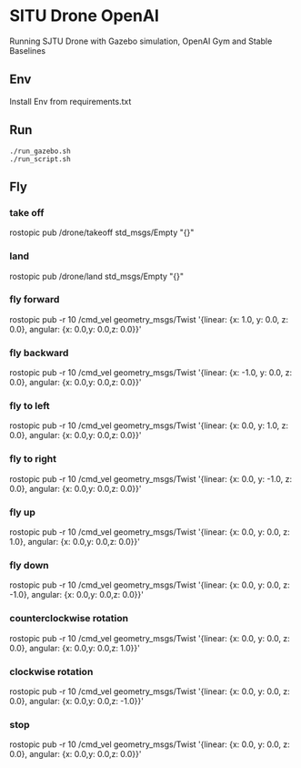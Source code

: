 # SITU Drone OpenAI
Running SJTU Drone with Gazebo simulation, OpenAI Gym and Stable Baselines 

## Env
Install Env from requirements.txt

## Run
    ./run_gazebo.sh
    ./run_script.sh

## Fly
### take off
rostopic pub /drone/takeoff std_msgs/Empty "{}"

### land
rostopic pub /drone/land std_msgs/Empty "{}"

### fly forward
rostopic pub -r 10 /cmd_vel geometry_msgs/Twist  '{linear:  {x: 1.0, y: 0.0, z: 0.0}, angular: {x: 0.0,y: 0.0,z: 0.0}}'

### fly backward
rostopic pub -r 10 /cmd_vel geometry_msgs/Twist  '{linear:  {x: -1.0, y: 0.0, z: 0.0}, angular: {x: 0.0,y: 0.0,z: 0.0}}'

### fly to left 
rostopic pub -r 10 /cmd_vel geometry_msgs/Twist  '{linear:  {x: 0.0, y: 1.0, z: 0.0}, angular: {x: 0.0,y: 0.0,z: 0.0}}'

### fly to right 
rostopic pub -r 10 /cmd_vel geometry_msgs/Twist  '{linear:  {x: 0.0, y: -1.0, z: 0.0}, angular: {x: 0.0,y: 0.0,z: 0.0}}'

### fly up 
rostopic pub -r 10 /cmd_vel geometry_msgs/Twist  '{linear:  {x: 0.0, y: 0.0, z: 1.0}, angular: {x: 0.0,y: 0.0,z: 0.0}}'

### fly down 
rostopic pub -r 10 /cmd_vel geometry_msgs/Twist  '{linear:  {x: 0.0, y: 0.0, z: -1.0}, angular: {x: 0.0,y: 0.0,z: 0.0}}'

### counterclockwise rotation
rostopic pub -r 10 /cmd_vel geometry_msgs/Twist  '{linear:  {x: 0.0, y: 0.0, z: 0.0}, angular: {x: 0.0,y: 0.0,z: 1.0}}'

### clockwise rotation
rostopic pub -r 10 /cmd_vel geometry_msgs/Twist  '{linear:  {x: 0.0, y: 0.0, z: 0.0}, angular: {x: 0.0,y: 0.0,z: -1.0}}'

### stop
rostopic pub -r 10 /cmd_vel geometry_msgs/Twist  '{linear:  {x: 0.0, y: 0.0, z: 0.0}, angular: {x: 0.0,y: 0.0,z: 0.0}}'